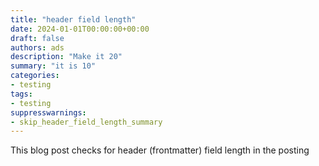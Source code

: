 ```yaml
---
title: "header field length"
date: 2024-01-01T00:00:00+00:00
draft: false
authors: ads
description: "Make it 20"
summary: "it is 10"
categories:
- testing
tags:
- testing
suppresswarnings:
- skip_header_field_length_summary
---
```


This blog post checks for header (frontmatter) field length in the posting
